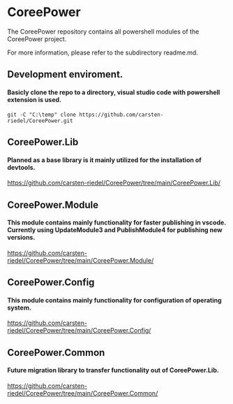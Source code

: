 # CoreePower
The CoreePower repository contains all powershell modules of the CoreePower project.

For more information, please refer to the subdirectory readme.md.

## Development enviroment.
#### Basicly clone the repo to a directory, visual studio code with powershell extension is used.
```
git -C "C:\temp" clone https://github.com/carsten-riedel/CoreePower.git
```


## CoreePower.Lib
#### Planned as a base library is it mainly utilized for the installation of devtools.
https://github.com/carsten-riedel/CoreePower/tree/main/CoreePower.Lib/

## CoreePower.Module
#### This module contains mainly functionality for faster publishing in vscode. Currently using UpdateModule3 and PublishModule4 for publishing new versions.
https://github.com/carsten-riedel/CoreePower/tree/main/CoreePower.Module/

## CoreePower.Config
#### This module contains mainly functionality for configuration of operating system.
https://github.com/carsten-riedel/CoreePower/tree/main/CoreePower.Config/

## CoreePower.Common
#### Future migration library to transfer functionality out of CoreePower.Lib.
https://github.com/carsten-riedel/CoreePower/tree/main/CoreePower.Common/